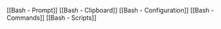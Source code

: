 [[Bash - Prompt]]
[[Bash - Clipboard]]
[[Bash - Configuration]]
[[Bash - Commands]]
[[Bash - Scripts]]